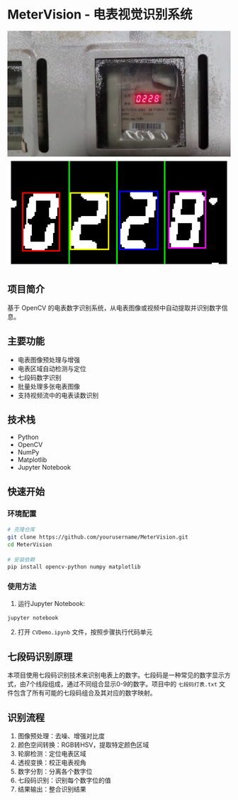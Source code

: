 # MeterVision - 电表视觉识别系统
![电表识别示例](./jpgs/1031.jpg)
![识别过程](./exp.png)
## 项目简介
基于 OpenCV 的电表数字识别系统，从电表图像或视频中自动提取并识别数字信息。

## 主要功能
- 电表图像预处理与增强
- 电表区域自动检测与定位
- 七段码数字识别
- 批量处理多张电表图像
- 支持视频流中的电表读数识别

## 技术栈
- Python
- OpenCV
- NumPy
- Matplotlib
- Jupyter Notebook

## 快速开始
### 环境配置
```bash
# 克隆仓库
git clone https://github.com/yourusername/MeterVision.git
cd MeterVision

# 安装依赖
pip install opencv-python numpy matplotlib
```

### 使用方法
1. 运行Jupyter Notebook:
```bash
jupyter notebook
```
2. 打开 `CVDemo.ipynb` 文件，按照步骤执行代码单元

## 七段码识别原理
本项目使用七段码识别技术来识别电表上的数字。七段码是一种常见的数字显示方式，由7个线段组成，通过不同组合显示0-9的数字。项目中的 `七段码打表.txt` 文件包含了所有可能的七段码组合及其对应的数字映射。

## 识别流程
1. 图像预处理：去噪、增强对比度
2. 颜色空间转换：RGB转HSV，提取特定颜色区域
3. 轮廓检测：定位电表区域
4. 透视变换：校正电表视角
5. 数字分割：分离各个数字位
6. 七段码识别：识别每个数字位的值
7. 结果输出：整合识别结果
